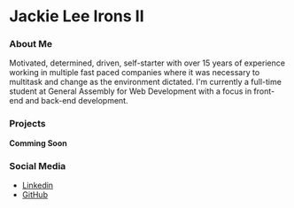 
    
<h1>Jackie Lee Irons II</h1>
<h3>About Me</h3>
<p>Motivated, determined, driven, self-starter with over 15 years of experience working in multiple fast paced companies where it was necessary to multitask and change as the environment dictated. I'm currently a full-time student at General Assembly for Web Development with a focus in front-end and back-end development.</p>


<h3>Projects</h3>
<p><b>Comming Soon</b></p>



<h3>Social Media</h3>
<ul>
<li> <a href="https://www.linkedin.com/in/jackie-irons-ii-a7060418/">Linkedin</a></li>
<li><a href="https://github.com/Jay-77">GitHub</a></li>
</body>
</html>
